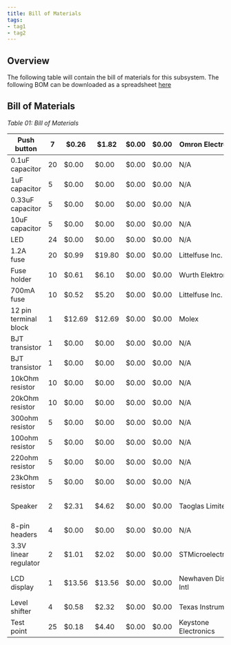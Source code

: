 ```yaml
---
title: Bill of Materials
tags:
- tag1
- tag2
---
```


## Overview
The following table will contain the bill of materials for this subsystem. The following BOM can be downloaded as a spreadsheet [here](BOM_Edit.xlsx)

## Bill of Materials

*Table 01: Bill of Materials*

| Push button           | 7  | $0.26  | $1.82  | $0.00 | $0.00 | Omron Electronics     | B3F-4050                | [digikey](https://www.digikey.com/en/products/detail/omron-electronics-inc-emc-div/B3F-4050/95200)                                   | [Datasheet](https://omronfs.omron.com/en_US/ecb/products/pdf/en-b3f.pdf)                                                                                                                 | Digikey | SW413-ND                   |
| --------------------- | -- | ------ | ------ | ----- | ----- | --------------------- | ----------------------- | ------------------------------------------------------------------------------------------------------------------------------------ | ---------------------------------------------------------------------------------------------------------------------------------------------------------------------------------------- | ------- | -------------------------- |
| 0.1uF capacitor       | 20 | $0.00  | $0.00  | $0.00 | $0.00 | N/A                   | N/A                     | N/A                                                                                                                                  | N/A                                                                                                                                                                                      | N/A     | N/A                        |
| 1uF capacitor         | 5  | $0.00  | $0.00  | $0.00 | $0.00 | N/A                   | N/A                     | N/A                                                                                                                                  | N/A                                                                                                                                                                                      | N/A     | N/A                        |
| 0.33uF capacitor      | 5  | $0.00  | $0.00  | $0.00 | $0.00 | N/A                   | N/A                     | N/A                                                                                                                                  | N/A                                                                                                                                                                                      | N/A     | N/A                        |
| 10uF capacitor        | 5  | $0.00  | $0.00  | $0.00 | $0.00 | N/A                   | N/A                     | N/A                                                                                                                                  | N/A                                                                                                                                                                                      | N/A     | N/A                        |
| LED                   | 24 | $0.00  | $0.00  | $0.00 | $0.00 | N/A                   | N/A                     | N/A                                                                                                                                  | N/A                                                                                                                                                                                      | N/A     | N/A                        |
| 1.2A fuse             | 20 | $0.99  | $19.80 | $0.00 | $0.00 | Littelfuse Inc.       | 031301.2MXP             | [digikey](https://www.digikey.com/en/products/detail/littelfuse-inc/031301-2MXP/778309)                                              | [datasheet](https://www.littelfuse.com/assetdocs/littelfuse_fuse_313_315_datasheet.pdf?assetguid=82476e74-6b5c-4262-88c8-0e436eab1447)                                                   | Digikey | 031301.2MXP-ND             |
| Fuse holder           | 10 | $0.61  | $6.10  | $0.00 | $0.00 | Wurth Elektronik      | 696108003002            | [digikey](https://www.digikey.com/en/products/detail/w%C3%BCrth-elektronik/696108003002/7244560)                                     | [datasheet](https://www.we-online.com/components/products/datasheet/696108003002.pdf)                                                                                                    | Digikey | 732-11376-ND               |
| 700mA fuse            | 10 | $0.52  | $5.20  | $0.00 | $0.00 | Littelfuse Inc.       | 0235.700MXP             | [digikey](https://www.digikey.com/en/products/detail/littelfuse-inc/0235-700MXP/778136)                                              | [datasheet](https://www.littelfuse.com/assetdocs/littelfuse_fuse_235_datasheet.pdf?assetguid=79b16c87-8337-4c9c-96d1-6ac09ce4e440)                                                       | Digikey | F4719-ND                   |
| 12 pin terminal block | 1  | $12.69 | $12.69 | $0.00 | $0.00 | Molex                 | 397730012               | [digikey](https://www.digikey.com/en/products/detail/molex/0397730012/9740849)                                                       | [datasheet](https://www.molex.com/pdm_docs/sd/397730012_sd.pdf)                                                                                                                          | Digikey | 0397730012-ND              |
| BJT transistor        | 1  | $0.00  | $0.00  | $0.00 | $0.00 | N/A                   | 2N3904                  | N/A                                                                                                                                  | N/A                                                                                                                                                                                      | N/A     | N/A                        |
| BJT transistor        | 1  | $0.00  | $0.00  | $0.00 | $0.00 | N/A                   | 2N3906                  | N/A                                                                                                                                  | N/A                                                                                                                                                                                      | N/A     | N/A                        |
| 10kOhm resistor       | 10 | $0.00  | $0.00  | $0.00 | $0.00 | N/A                   | N/A                     | N/A                                                                                                                                  | N/A                                                                                                                                                                                      | N/A     | N/A                        |
| 20kOhm resistor       | 10 | $0.00  | $0.00  | $0.00 | $0.00 | N/A                   | N/A                     | N/A                                                                                                                                  | N/A                                                                                                                                                                                      | N/A     | N/A                        |
| 300ohm resistor       | 5  | $0.00  | $0.00  | $0.00 | $0.00 | N/A                   | N/A                     | N/A                                                                                                                                  | N/A                                                                                                                                                                                      | N/A     | N/A                        |
| 100ohm resistor       | 5  | $0.00  | $0.00  | $0.00 | $0.00 | N/A                   | N/A                     | N/A                                                                                                                                  | N/A                                                                                                                                                                                      | N/A     | N/A                        |
| 220ohm resistor       | 5  | $0.00  | $0.00  | $0.00 | $0.00 | N/A                   | N/A                     | N/A                                                                                                                                  | N/A                                                                                                                                                                                      | N/A     | N/A                        |
| 23kOhm resistor       | 5  | $0.00  | $0.00  | $0.00 | $0.00 | N/A                   | N/A                     | N/A                                                                                                                                  | N/A                                                                                                                                                                                      | N/A     | N/A                        |
| Speaker               | 2  | $2.31  | $4.62  | $0.00 | $0.00 | Taoglas Limited       | SPKM.10.8.A             | [digikey](https://www.digikey.com/en/products/detail/taoglas-limited/SPKM-10-8-A/16496633?s=N4IgTCBcDaIM4AcDWBbAdARgAxoBxoEMQBdAXyA) | [datasheet](https://www.taoglas.com/datasheets/SPKM.10.8.A.pdf)                                                                                                                          | Digikey | 931-SPKM.10.8.A-ND         |
| 8-pin headers         | 4  | $0.00  | $0.00  | $0.00 | $0.00 | N/A                   | N/A                     | N/A                                                                                                                                  | N/A                                                                                                                                                                                      | N/A     | N/A                        |
| 3.3V linear regulator | 2  | $1.01  | $2.02  | $0.00 | $0.00 | STMicroelectronics    | LE33CZ-AP               | [digikey](https://www.digikey.com/en/products/detail/stmicroelectronics/LE33CZ-AP/1038465)                                           | [datasheet](https://www.st.com/content/ccc/resource/technical/document/datasheet/98/09/12/54/6e/d1/45/36/CD00000545.pdf/files/CD00000545.pdf/jcr:content/translations/en.CD00000545.pdf) | Digikey | 497-16180-1-ND             |
| LCD display           | 1  | $13.56 | $13.56 | $0.00 | $0.00 | Newhaven Display Intl | NHD-0420AZ-FSW-GBW-33V3 | [digikey](https://www.digikey.com/en/products/detail/newhaven-display-intl/NHD-0420AZ-FSW-GBW-33V3/2773596)                          | [datasheet](https://newhavendisplay.com/content/specs/NHD-0420AZ-FSW-GBW-33V3.pdf)                                                                                                       | Digikey | NHD-0420AZ-FSW-GBW-33V3-ND |
| Level shifter         | 4  | $0.58  | $2.32  | $0.00 | $0.00 | Texas Instruments     | CD40109BE               | [digikey](https://www.digikey.com/en/products/detail/texas-instruments/CD40109BE/376604)                                             | [datasheet](https://www.ti.com/lit/ds/symlink/cd40109b.pdf)                                                                                                                              | Digikey | 296-3505-5-ND              |
| Test point            | 25 | $0.18  | $4.40  | $0.00 | $0.00 | Keystone Electronics  | 4952                    | [digikey](https://www.digikey.com/en/products/detail/keystone-electronics/4952/316326)                                               | [datasheet](https://www.keyelco.com/userAssets/file/M65p57.pdf)                                                                                                                          | Digikey | 36-4952-ND                 |

